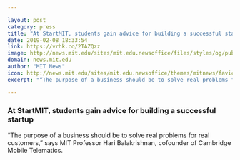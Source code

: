 ```yaml
---

layout: post
category: press
title: "At StartMIT, students gain advice for building a successful startup"
date: 2019-02-08 18:33:54
link: https://vrhk.co/2TAZQzz
image: http://news.mit.edu/sites/mit.edu.newsoffice/files/styles/og/public/images/2019/Hari-Balakrishnan-MIT-EECS-00.jpeg
domain: news.mit.edu
author: "MIT News"
icon: http://news.mit.edu/sites/mit.edu.newsoffice/themes/mitnews/favicon.ico
excerpt: "“The purpose of a business should be to solve real problems for real customers,” says MIT Professor Hari Balakrishnan, cofounder of Cambridge Mobile Telematics."

---
```


### At StartMIT, students gain advice for building a successful startup

“The purpose of a business should be to solve real problems for real customers,” says MIT Professor Hari Balakrishnan, cofounder of Cambridge Mobile Telematics.
